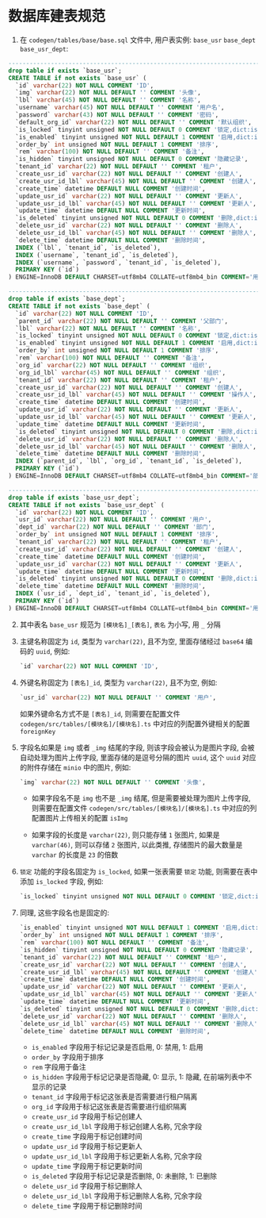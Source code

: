 # 数据库建表规范

1. 在 `codegen/tables/base/base.sql` 文件中, 用户表实例: `base_usr` `base_dept` `base_usr_dept`:
```sql
------------------------------------------------------------------------ 用户
drop table if exists `base_usr`;
CREATE TABLE if not exists `base_usr` (
  `id` varchar(22) NOT NULL COMMENT 'ID',
  `img` varchar(22) NOT NULL DEFAULT '' COMMENT '头像',
  `lbl` varchar(45) NOT NULL DEFAULT '' COMMENT '名称',
  `username` varchar(45) NOT NULL DEFAULT '' COMMENT '用户名',
  `password` varchar(43) NOT NULL DEFAULT '' COMMENT '密码',
  `default_org_id` varchar(22) NOT NULL DEFAULT '' COMMENT '默认组织',
  `is_locked` tinyint unsigned NOT NULL DEFAULT 0 COMMENT '锁定,dict:is_locked',
  `is_enabled` tinyint unsigned NOT NULL DEFAULT 1 COMMENT '启用,dict:is_enabled',
  `order_by` int unsigned NOT NULL DEFAULT 1 COMMENT '排序',
  `rem` varchar(100) NOT NULL DEFAULT '' COMMENT '备注',
  `is_hidden` tinyint unsigned NOT NULL DEFAULT 0 COMMENT '隐藏记录',
  `tenant_id` varchar(22) NOT NULL DEFAULT '' COMMENT '租户',
  `create_usr_id` varchar(22) NOT NULL DEFAULT '' COMMENT '创建人',
  `create_usr_id_lbl` varchar(45) NOT NULL DEFAULT '' COMMENT '创建人',
  `create_time` datetime DEFAULT NULL COMMENT '创建时间',
  `update_usr_id` varchar(22) NOT NULL DEFAULT '' COMMENT '更新人',
  `update_usr_id_lbl` varchar(45) NOT NULL DEFAULT '' COMMENT '更新人',
  `update_time` datetime DEFAULT NULL COMMENT '更新时间',
  `is_deleted` tinyint unsigned NOT NULL DEFAULT 0 COMMENT '删除,dict:is_deleted',
  `delete_usr_id` varchar(22) NOT NULL DEFAULT '' COMMENT '删除人',
  `delete_usr_id_lbl` varchar(45) NOT NULL DEFAULT '' COMMENT '删除人',
  `delete_time` datetime DEFAULT NULL COMMENT '删除时间',
  INDEX (`lbl`, `tenant_id`, `is_deleted`),
  INDEX (`username`, `tenant_id`, `is_deleted`),
  INDEX (`username`, `password`, `tenant_id`, `is_deleted`),
  PRIMARY KEY (`id`)
) ENGINE=InnoDB DEFAULT CHARSET=utf8mb4 COLLATE=utf8mb4_bin COMMENT='用户';

------------------------------------------------------------------------ 部门
drop table if exists `base_dept`;
CREATE TABLE if not exists `base_dept` (
  `id` varchar(22) NOT NULL COMMENT 'ID',
  `parent_id` varchar(22) NOT NULL DEFAULT '' COMMENT '父部门',
  `lbl` varchar(22) NOT NULL DEFAULT '' COMMENT '名称',
  `is_locked` tinyint unsigned NOT NULL DEFAULT 0 COMMENT '锁定,dict:is_locked',
  `is_enabled` tinyint unsigned NOT NULL DEFAULT 1 COMMENT '启用,dict:is_enabled',
  `order_by` int unsigned NOT NULL DEFAULT 1 COMMENT '排序',
  `rem` varchar(100) NOT NULL DEFAULT '' COMMENT '备注',
  `org_id` varchar(22) NOT NULL DEFAULT '' COMMENT '组织',
  `org_id_lbl` varchar(45) NOT NULL DEFAULT '' COMMENT '组织',
  `tenant_id` varchar(22) NOT NULL DEFAULT '' COMMENT '租户',
  `create_usr_id` varchar(22) NOT NULL DEFAULT '' COMMENT '创建人',
  `create_usr_id_lbl` varchar(45) NOT NULL DEFAULT '' COMMENT '操作人',
  `create_time` datetime DEFAULT NULL COMMENT '创建时间',
  `update_usr_id` varchar(22) NOT NULL DEFAULT '' COMMENT '更新人',
  `update_usr_id_lbl` varchar(45) NOT NULL DEFAULT '' COMMENT '更新人',
  `update_time` datetime DEFAULT NULL COMMENT '更新时间',
  `is_deleted` tinyint unsigned NOT NULL DEFAULT 0 COMMENT '删除,dict:is_deleted',
  `delete_usr_id` varchar(22) NOT NULL DEFAULT '' COMMENT '删除人',
  `delete_usr_id_lbl` varchar(45) NOT NULL DEFAULT '' COMMENT '删除人',
  `delete_time` datetime DEFAULT NULL COMMENT '删除时间',
  INDEX (`parent_id`, `lbl`, `org_id`, `tenant_id`, `is_deleted`),
  PRIMARY KEY (`id`)
) ENGINE=InnoDB DEFAULT CHARSET=utf8mb4 COLLATE=utf8mb4_bin COMMENT='部门';

------------------------------------------------------------------------ 用户部门
drop table if exists `base_usr_dept`;
CREATE TABLE if not exists `base_usr_dept` (
  `id` varchar(22) NOT NULL COMMENT 'ID',
  `usr_id` varchar(22) NOT NULL DEFAULT '' COMMENT '用户',
  `dept_id` varchar(22) NOT NULL DEFAULT '' COMMENT '部门',
  `order_by` int unsigned NOT NULL DEFAULT 1 COMMENT '排序',
  `tenant_id` varchar(22) NOT NULL DEFAULT '' COMMENT '租户',
  `create_usr_id` varchar(22) NOT NULL DEFAULT '' COMMENT '创建人',
  `create_time` datetime DEFAULT NULL COMMENT '创建时间',
  `update_usr_id` varchar(22) NOT NULL DEFAULT '' COMMENT '更新人',
  `update_time` datetime DEFAULT NULL COMMENT '更新时间',
  `is_deleted` tinyint unsigned NOT NULL DEFAULT 0 COMMENT '删除,dict:is_deleted',
  `delete_time` datetime DEFAULT NULL COMMENT '删除时间',
  INDEX (`usr_id`, `dept_id`, `tenant_id`, `is_deleted`),
  PRIMARY KEY (`id`)
) ENGINE=InnoDB DEFAULT CHARSET=utf8mb4 COLLATE=utf8mb4_bin COMMENT='用户部门';
```

2. 其中表名 `base_usr` 规范为 `[模块名]_[表名]`, `表名` 为小写, 用 `_` 分隔

3. 主键名称固定为 `id`, 类型为 `varchar(22)`, 且不为空, 里面存储经过 `base64` 编码的 `uuid`, 例如:

    ```sql
    `id` varchar(22) NOT NULL COMMENT 'ID',
    ```

4. 外键名称固定为 `[表名]_id`, 类型为 `varchar(22)`, 且不为空, 例如:

    ```sql
    `usr_id` varchar(22) NOT NULL DEFAULT '' COMMENT '用户',
    ```

    如果外键命名方式不是 `[表名]_id`, 则需要在配置文件 `codegen/src/tables/[模块名]/[模块名].ts` 中对应的列配置外键相关的配置 `foreignKey`

5. 字段名如果是 `img` 或者 `_img` 结尾的字段, 则该字段会被认为是图片字段, 会被自动处理为图片上传字段, 里面存储的是逗号分隔的图片 `uuid`, 这个 `uuid` 对应的附件存储在 `minio` 中的图片, 例如:
  
    ```sql
    `img` varchar(22) NOT NULL DEFAULT '' COMMENT '头像',
    ```
    
    - 如果字段名不是 `img` 也不是 `_img` 结尾, 但是需要被处理为图片上传字段, 则需要在配置文件 `codegen/src/tables/[模块名]/[模块名].ts` 中对应的列配置图片上传相关的配置 `isImg`
    
    - 如果字段的长度是 `varchar(22)`, 则只能存储 `1` 张图片, 如果是 `varchar(46)`, 则可以存储 `2` 张图片, 以此类推, 存储图片的最大数量是 `varchar` 的长度是 `23` 的倍数

6. `锁定` 功能的字段名固定为 `is_locked`, 如果一张表需要 `锁定` 功能, 则需要在表中添加 `is_locked` 字段, 例如:
    
    ```sql
    `is_locked` tinyint unsigned NOT NULL DEFAULT 0 COMMENT '锁定,dict:is_locked',
    ```
7. 同理, 这些字段名也是固定的:

    ```sql
    `is_enabled` tinyint unsigned NOT NULL DEFAULT 1 COMMENT '启用,dict:is_enabled',
    `order_by` int unsigned NOT NULL DEFAULT 1 COMMENT '排序',
    `rem` varchar(100) NOT NULL DEFAULT '' COMMENT '备注',
    `is_hidden` tinyint unsigned NOT NULL DEFAULT 0 COMMENT '隐藏记录',
    `tenant_id` varchar(22) NOT NULL DEFAULT '' COMMENT '租户',
    `create_usr_id` varchar(22) NOT NULL DEFAULT '' COMMENT '创建人',
    `create_usr_id_lbl` varchar(45) NOT NULL DEFAULT '' COMMENT '创建人',
    `create_time` datetime DEFAULT NULL COMMENT '创建时间',
    `update_usr_id` varchar(22) NOT NULL DEFAULT '' COMMENT '更新人',
    `update_usr_id_lbl` varchar(45) NOT NULL DEFAULT '' COMMENT '更新人',
    `update_time` datetime DEFAULT NULL COMMENT '更新时间',
    `is_deleted` tinyint unsigned NOT NULL DEFAULT 0 COMMENT '删除,dict:is_deleted',
    `delete_usr_id` varchar(22) NOT NULL DEFAULT '' COMMENT '删除人',
    `delete_usr_id_lbl` varchar(45) NOT NULL DEFAULT '' COMMENT '删除人',
    `delete_time` datetime DEFAULT NULL COMMENT '删除时间',
    ```
    
    - `is_enabled` 字段用于标记记录是否启用, 0: 禁用, 1: 启用
    - `order_by` 字段用于排序
    - `rem` 字段用于备注
    - `is_hidden` 字段用于标记记录是否隐藏, 0: 显示, 1: 隐藏, 在前端列表中不显示的记录
    - `tenant_id` 字段用于标记这张表是否需要进行租户隔离
    - `org_id` 字段用于标记这张表是否需要进行组织隔离
    - `create_usr_id` 字段用于标记创建人
    - `create_usr_id_lbl` 字段用于标记创建人名称, 冗余字段
    - `create_time` 字段用于标记创建时间
    - `update_usr_id` 字段用于标记更新人
    - `update_usr_id_lbl` 字段用于标记更新人名称, 冗余字段
    - `update_time` 字段用于标记更新时间
    - `is_deleted` 字段用于标记记录是否删除, 0: 未删除, 1: 已删除
    - `delete_usr_id` 字段用于标记删除人
    - `delete_usr_id_lbl` 字段用于标记删除人名称, 冗余字段
    - `delete_time` 字段用于标记删除时间